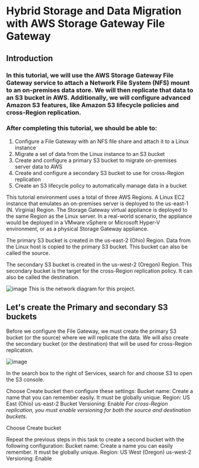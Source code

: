 # Hybrid Storage and Data Migration with AWS Storage Gateway File Gateway
## Introduction
### In this tutorial, we will use the AWS Storage Gateway File Gateway service to attach a Network File System (NFS) mount to an on-premises data store. We will then replicate that data to an S3 bucket in AWS. Additionally, we will configure advanced Amazon S3 features, like Amazon S3 lifecycle policies and cross-Region replication.

### After completing this tutorial, we should be able to:
1. Configure a File Gateway with an NFS file share and attach it to a Linux instance
2. Migrate a set of data from the Linux instance to an S3 bucket
3. Create and configure a primary S3 bucket to migrate on-premises server data to AWS
4. Create and configure a secondary S3 bucket to use for cross-Region replication
5. Create an S3 lifecycle policy to automatically manage data in a bucket

This tutorial environment uses a total of three AWS Regions. A Linux EC2 instance that emulates an on-premises server is deployed to the us-east-1 (N. Virginia) Region. The Storage Gateway virtual appliance is deployed to the same Region as the Linux server. In a real-world scenario, the appliance would be deployed in a VMware vSphere or Microsoft Hyper-V environment, or as a physical Storage Gateway appliance.

The primary S3 bucket is created in the us-east-2 (Ohio) Region. Data from the Linux host is copied to the primary S3 bucket. This bucket can also be called the source.

The secondary S3 bucket is created in the us-west-2 (Oregon) Region. This secondary bucket is the target for the cross-Region replication policy. It can also be called the destination.

![image](https://github.com/user-attachments/assets/e5df56d7-4ad4-4a1f-9f8a-59eb26f151af)
This is the network diagram for this project.

## Let's create the Primary and secondary S3 buckets
Before we configure the File Gateway, we must create the primary S3 bucket (or the source) where we will replicate the data. We will also create the secondary bucket (or the destination) that will be used for cross-Region replication.

![image](https://github.com/user-attachments/assets/27ef28d3-57d9-48af-b26b-4cdf38e243e4)

In the search box to the right of  Services, search for and choose S3 to open the S3 console.

Choose Create bucket then configure these settings:
        Bucket name: Create a name that you can remember easily. It must be globally unique.
        Region: US East (Ohio) us-east-2
        Bucket Versioning: Enable
         _For cross-Region replication, you must enable versioning for both the source and destination buckets._ 

Choose Create bucket

Repeat the previous steps in this task to create a second bucket with the following configuration:
        Bucket name: Create a name you can easily remember. It must be globally unique.
        Region: US West (Oregon) us-west-2
        Versioning: Enable
